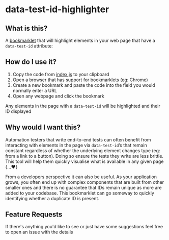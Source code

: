 # data-test-id-highlighter

## What is this?

A [bookmarklet](https://en.wikipedia.org/wiki/Bookmarklet) that will highlight elements in your web page that have a `data-test-id` attribute:

## How do I use it?

1. Copy the code from [index.js](https://github.com/sekhavati/data-test-id-highlighter/blob/master/index.js) to your clipboard
2. Open a browser that has support for bookmarklets (eg: Chrome)
3. Create a new bookmark and paste the code into the field you would normally enter a URL
4. Open any webpage and click the bookmark 

  Any elements in the page with a `data-test-id` will be highlighted and their ID displayed

## Why would I want this?

Automation testers that write end-to-end tests can often benefit from interacting with elements in the page via `data-test-id`’s that remain constant regardless of whether the underlying element changes type (eg: from a link to a button). Doing so ensure the tests they write are less brittle. This tool will help them quickly visualise what is available in any given page {…:heart:}

From a developers perspective it can also be useful. As your application grows, you often end up with complex components that are built from other smaller ones and there is no guarantee that IDs remain unique as more are added to your codebase. This bookmarklet can go someway to quickly identifying whether a duplicate ID is present.

## Feature Requests

If there's anything you'd like to see or just have some suggestions feel free to open an issue with the details
